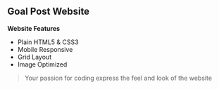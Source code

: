 ## Goal Post Website 
**Website Features**
- Plain HTML5 & CSS3
- Mobile Responsive
- Grid Layout
- Image Optimized

> Your passion for coding express the feel and look of the website
